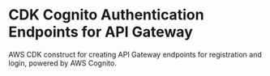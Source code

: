 # CDK Cognito Authentication Endpoints for API Gateway

AWS CDK construct for creating API Gateway endpoints for registration and login, powered by AWS Cognito.
